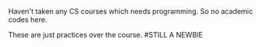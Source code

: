 Haven't taken any CS courses which needs programming. So no academic codes here.<br>

These are just practices over the course. #STILL A NEWBIE
